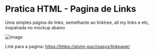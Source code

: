 # Pratica HTML - Pagina de Links

Uma simples página de links, semelhante ao linktree, all my links e etc, inspairada no mockup abaixo

![image](https://github.com/alvim-puc/ioasys/assets/83983141/9fc0b54c-c5c5-45c6-af7a-af8cd948fb5e)


Link para a pagina: [https://https://alvim-puc/ioasys/linkpage/](https://alvim-puc.github.io/ioasys/html/linkpage/)
